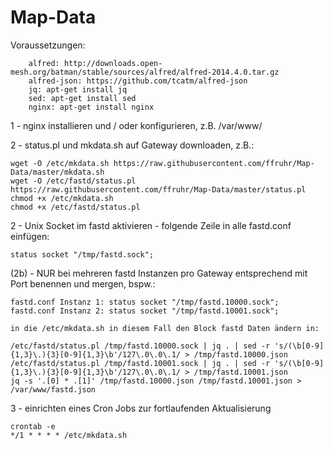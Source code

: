 # Map-Data

Voraussetzungen: 

        alfred: http://downloads.open-mesh.org/batman/stable/sources/alfred/alfred-2014.4.0.tar.gz
        alfred-json: https://github.com/tcatm/alfred-json
        jq: apt-get install jq
        sed: apt-get install sed
        nginx: apt-get install nginx

1 - nginx installieren und / oder konfigurieren, z.B. /var/www/ 

2 - status.pl und mkdata.sh auf Gateway downloaden, z.B.:

    wget -O /etc/mkdata.sh https://raw.githubusercontent.com/ffruhr/Map-Data/master/mkdata.sh
    wget -O /etc/fastd/status.pl https://raw.githubusercontent.com/ffruhr/Map-Data/master/status.pl
    chmod +x /etc/mkdata.sh
    chmod +x /etc/fastd/status.pl

2 - Unix Socket im fastd aktivieren - folgende Zeile in alle fastd.conf einfügen:

    status socket "/tmp/fastd.sock";

(2b) - NUR bei mehreren fastd Instanzen pro Gateway entsprechend mit Port benennen und mergen, bspw.:

    fastd.conf Instanz 1: status socket "/tmp/fastd.10000.sock";
    fastd.conf Instanz 2: status socket "/tmp/fastd.10001.sock";
    
    in die /etc/mkdata.sh in diesem Fall den Block fastd Daten ändern in:
    
    /etc/fastd/status.pl /tmp/fastd.10000.sock | jq . | sed -r 's/(\b[0-9]{1,3}\.){3}[0-9]{1,3}\b'/127\.0\.0\.1/ > /tmp/fastd.10000.json
    /etc/fastd/status.pl /tmp/fastd.10001.sock | jq . | sed -r 's/(\b[0-9]{1,3}\.){3}[0-9]{1,3}\b'/127\.0\.0\.1/ > /tmp/fastd.10001.json    
    jq -s '.[0] * .[1]' /tmp/fastd.10000.json /tmp/fastd.10001.json > /var/www/fastd.json

3 - einrichten eines Cron Jobs zur fortlaufenden Aktualisierung

    crontab -e
    */1 * * * * /etc/mkdata.sh

